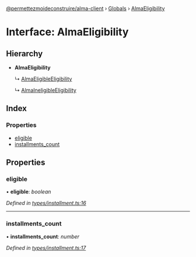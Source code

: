 [@permettezmoideconstruire/alma-client](../README.md) › [Globals](../globals.md) › [AlmaEligibility](almaeligibility.md)

# Interface: AlmaEligibility

## Hierarchy

* **AlmaEligibility**

  ↳ [AlmaEligibleEligibility](almaeligibleeligibility.md)

  ↳ [AlmaIneligibleEligibility](almaineligibleeligibility.md)

## Index

### Properties

* [eligible](almaeligibility.md#eligible)
* [installments_count](almaeligibility.md#installments_count)

## Properties

###  eligible

• **eligible**: *boolean*

*Defined in [types/installment.ts:16](https://github.com/permettez-moi-de-construire/alma-client/blob/299dafb/src/types/installment.ts#L16)*

___

###  installments_count

• **installments_count**: *number*

*Defined in [types/installment.ts:17](https://github.com/permettez-moi-de-construire/alma-client/blob/299dafb/src/types/installment.ts#L17)*
